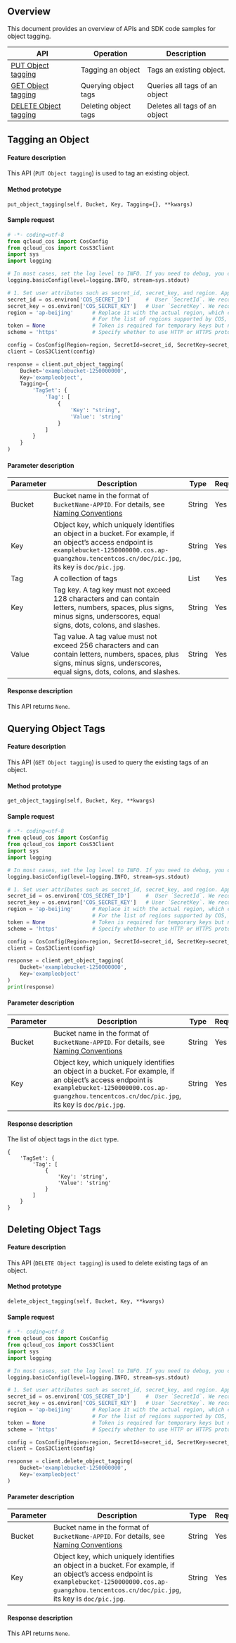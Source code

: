 ## Overview

This document provides an overview of APIs and SDK code samples for object tagging.

| API | Operation | Description |
| ------------------------------------------------------------ | -------------- | ----------------------------------------- |
| [PUT Object tagging](https://www.tencentcloud.com/document/product/436/35709) | Tagging an object | Tags an existing object. |
| [GET Object tagging](https://www.tencentcloud.com/document/product/436/35710) | Querying object tags | Queries all tags of an object |
| [DELETE Object tagging](https://www.tencentcloud.com/document/product/436/35711) | Deleting object tags | Deletes all tags of an object |

## Tagging an Object

#### Feature description

This API (`PUT Object tagging`) is used to tag an existing object.

#### Method prototype

```
put_object_tagging(self, Bucket, Key, Tagging={}, **kwargs)
```

#### Sample request

```python
# -*- coding=utf-8
from qcloud_cos import CosConfig
from qcloud_cos import CosS3Client
import sys
import logging

# In most cases, set the log level to INFO. If you need to debug, you can set it to DEBUG and the SDK will print information about the communication with the server.
logging.basicConfig(level=logging.INFO, stream=sys.stdout)

# 1. Set user attributes such as secret_id, secret_key, and region. Appid has been removed from CosConfig and thus needs to be specified in Bucket, which is formatted as BucketName-Appid.
secret_id = os.environ['COS_SECRET_ID']     #  User `SecretId`. We recommend you use a sub-account key and follow the principle of least privilege to reduce risks. For information about how to obtain a sub-account key, visit https://www.tencentcloud.com/document/product/598/32675.
secret_key = os.environ['COS_SECRET_KEY']   # User `SecretKey`. We recommend you use a sub-account key and follow the principle of least privilege to reduce risks. For information about how to obtain a sub-account key, visit https://www.tencentcloud.com/document/product/598/32675.
region = 'ap-beijing'      # Replace it with the actual region, which can be viewed in the console at https://console.cloud.tencent.com/cos5/bucket.
                           # For the list of regions supported by COS, visit https://www.tencentcloud.com/document/product/436/6224.
token = None               # Token is required for temporary keys but not permanent keys. For more information about how to generate and use a temporary key, visit https://www.tencentcloud.com/document/product/436/14048.
scheme = 'https'           # Specify whether to use HTTP or HTTPS protocol to access COS. This field is optional and is `https` by default.

config = CosConfig(Region=region, SecretId=secret_id, SecretKey=secret_key, Token=token, Scheme=scheme)
client = CosS3Client(config)

response = client.put_object_tagging(
    Bucket='examplebucket-1250000000',
    Key='exampleobject',
    Tagging={
        'TagSet': {
            'Tag': [
                {
                    'Key': "string",
                    'Value': 'string'
                }
            ]
        }
    }
)
```

#### Parameter description

| Parameter | Description | Type | Required |
| -------------- | -------------- |---------- | ----------- |
| Bucket   | Bucket name in the format of `BucketName-APPID`. For details, see [Naming Conventions](https://www.tencentcloud.com/document/product/436/13312)  | String | Yes |
| Key | Object key, which uniquely identifies an object in a bucket. For example, if an object’s access endpoint is `examplebucket-1250000000.cos.ap-guangzhou.tencentcos.cn/doc/pic.jpg`, its key is `doc/pic.jpg`. | String | Yes |
| Tag      | A collection of tags                                                   | List   | Yes       |
| Key | Tag key. A tag key must not exceed 128 characters and can contain letters, numbers, spaces, plus signs, minus signs, underscores, equal signs, dots, colons, and slashes. | String | Yes |
| Value | Tag value. A tag value must not exceed 256 characters and can contain letters, numbers, spaces, plus signs, minus signs, underscores, equal signs, dots, colons, and slashes. | String | Yes |


#### Response description

This API returns `None`.

## Querying Object Tags

#### Feature description

This API (`GET Object tagging`) is used to query the existing tags of an object.

#### Method prototype

```
get_object_tagging(self, Bucket, Key, **kwargs)
```

#### Sample request

```python
# -*- coding=utf-8
from qcloud_cos import CosConfig
from qcloud_cos import CosS3Client
import sys
import logging

# In most cases, set the log level to INFO. If you need to debug, you can set it to DEBUG and the SDK will print information about the communication with the server.
logging.basicConfig(level=logging.INFO, stream=sys.stdout)

# 1. Set user attributes such as secret_id, secret_key, and region. Appid has been removed from CosConfig and thus needs to be specified in Bucket, which is formatted as BucketName-Appid.
secret_id = os.environ['COS_SECRET_ID']     #  User `SecretId`. We recommend you use a sub-account key and follow the principle of least privilege to reduce risks. For information about how to obtain a sub-account key, visit https://www.tencentcloud.com/document/product/598/32675.
secret_key = os.environ['COS_SECRET_KEY']   # User `SecretKey`. We recommend you use a sub-account key and follow the principle of least privilege to reduce risks. For information about how to obtain a sub-account key, visit https://www.tencentcloud.com/document/product/598/32675.
region = 'ap-beijing'      # Replace it with the actual region, which can be viewed in the console at https://console.cloud.tencent.com/cos5/bucket.
                           # For the list of regions supported by COS, visit https://www.tencentcloud.com/document/product/436/6224.
token = None               # Token is required for temporary keys but not permanent keys. For more information about how to generate and use a temporary key, visit https://www.tencentcloud.com/document/product/436/14048.
scheme = 'https'           # Specify whether to use HTTP or HTTPS protocol to access COS. This field is optional and is `https` by default.

config = CosConfig(Region=region, SecretId=secret_id, SecretKey=secret_key, Token=token, Scheme=scheme)
client = CosS3Client(config)

response = client.get_object_tagging(
    Bucket='examplebucket-1250000000',
    Key='exampleobject'
)
print(response)
```

#### Parameter description

| Parameter | Description | Type | Required |
| -------------- | -------------- |---------- | ----------- |
| Bucket   | Bucket name in the format of `BucketName-APPID`. For details, see [Naming Conventions](https://www.tencentcloud.com/document/product/436/13312)  | String | Yes |
| Key | Object key, which uniquely identifies an object in a bucket. For example, if an object’s access endpoint is `examplebucket-1250000000.cos.ap-guangzhou.tencentcos.cn/doc/pic.jpg`, its key is `doc/pic.jpg`. | String | Yes |

#### Response description

The list of object tags in the `dict` type.

```
{
    'TagSet': {
        'Tag': [
            {
                'Key': 'string',
                'Value': 'string'
            }
        ]
    }
}
```

## Deleting Object Tags

#### Feature description

This API (`DELETE Object tagging`) is used to delete existing tags of an object.

#### Method prototype

```
delete_object_tagging(self, Bucket, Key, **kwargs)
```

#### Sample request

```python
# -*- coding=utf-8
from qcloud_cos import CosConfig
from qcloud_cos import CosS3Client
import sys
import logging

# In most cases, set the log level to INFO. If you need to debug, you can set it to DEBUG and the SDK will print information about the communication with the server.
logging.basicConfig(level=logging.INFO, stream=sys.stdout)

# 1. Set user attributes such as secret_id, secret_key, and region. Appid has been removed from CosConfig and thus needs to be specified in Bucket, which is formatted as BucketName-Appid.
secret_id = os.environ['COS_SECRET_ID']     #  User `SecretId`. We recommend you use a sub-account key and follow the principle of least privilege to reduce risks. For information about how to obtain a sub-account key, visit https://www.tencentcloud.com/document/product/598/32675.
secret_key = os.environ['COS_SECRET_KEY']   # User `SecretKey`. We recommend you use a sub-account key and follow the principle of least privilege to reduce risks. For information about how to obtain a sub-account key, visit https://www.tencentcloud.com/document/product/598/32675.
region = 'ap-beijing'      # Replace it with the actual region, which can be viewed in the console at https://console.cloud.tencent.com/cos5/bucket.
                           # For the list of regions supported by COS, visit https://www.tencentcloud.com/document/product/436/6224.
token = None               # Token is required for temporary keys but not permanent keys. For more information about how to generate and use a temporary key, visit https://www.tencentcloud.com/document/product/436/14048.
scheme = 'https'           # Specify whether to use HTTP or HTTPS protocol to access COS. This field is optional and is `https` by default.

config = CosConfig(Region=region, SecretId=secret_id, SecretKey=secret_key, Token=token, Scheme=scheme)
client = CosS3Client(config)

response = client.delete_object_tagging(
    Bucket='examplebucket-1250000000',
    Key='exampleobject'
)
```

#### Parameter description

| Parameter | Description | Type | Required |
| -------------- | -------------- |---------- | ----------- |
| Bucket   | Bucket name in the format of `BucketName-APPID`. For details, see [Naming Conventions](https://www.tencentcloud.com/document/product/436/13312)  | String | Yes |
| Key | Object key, which uniquely identifies an object in a bucket. For example, if an object’s access endpoint is `examplebucket-1250000000.cos.ap-guangzhou.tencentcos.cn/doc/pic.jpg`, its key is `doc/pic.jpg`. | String | Yes |

#### Response description

This API returns `None`.
